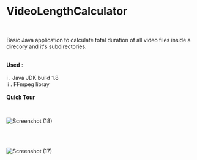 # VideoLengthCalculator
<br/>

Basic Java application to calculate total duration of all video files inside a direcory and it's subdirectories.  <br/> <br/> 


**Used** :  
<br/>
  i  . Java JDK build 1.8 <br/>
  ii . FFmpeg libray  <br/>
  <br/>
**Quick Tour**

<br/>


![Screenshot (18)](https://user-images.githubusercontent.com/50806216/117027665-bc04fe00-ad1e-11eb-81ee-03b039ba563e.png)

<br/>
<br/>


![Screenshot (17)](https://user-images.githubusercontent.com/50806216/117027629-b3acc300-ad1e-11eb-995d-238606e6bc77.png)
